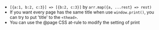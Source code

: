 - `[{a:1, b:2, c:3}] => [{b:2, c:3}]` by `arr.map({a, ...rest} => rest)` 
- If you want every page has the same title when use `window.print()`, you can try to put 'title' to the `<thead>`.
- You can use the @page CSS at-rule to modify the setting of print